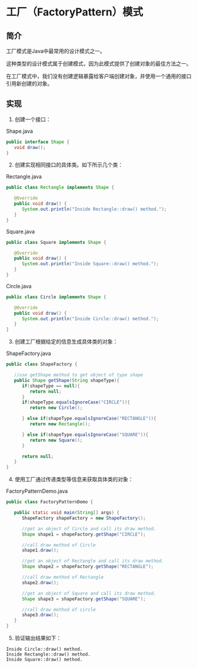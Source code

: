 # 工厂（FactoryPattern）模式

## 简介

工厂模式是Java中最常用的设计模式之一。 

这种类型的设计模式属于创建模式，因为此模式提供了创建对象的最佳方法之一。 

在工厂模式中，我们没有创建逻辑暴露给客户端创建对象，并使用一个通用的接口引用新创建的对象。

## 实现

1. 创建一个接口：

Shape.java

```java
public interface Shape {
   void draw();
}
```

2. 创建实现相同接口的具体类。如下所示几个类：

Rectangle.java 

```java
public class Rectangle implements Shape {

   @Override
   public void draw() {
      System.out.println("Inside Rectangle::draw() method.");
   }
}
```

Square.java 

```java
public class Square implements Shape {

   @Override
   public void draw() {
      System.out.println("Inside Square::draw() method.");
   }
}
```

Circle.java

```java
public class Circle implements Shape {

   @Override
   public void draw() {
      System.out.println("Inside Circle::draw() method.");
   }
}
```

3. 创建工厂根据给定的信息生成具体类的对象：

ShapeFactory.java

```java
public class ShapeFactory {

   //use getShape method to get object of type shape 
   public Shape getShape(String shapeType){
      if(shapeType == null){
         return null;
      }        
      if(shapeType.equalsIgnoreCase("CIRCLE")){
         return new Circle();

      } else if(shapeType.equalsIgnoreCase("RECTANGLE")){
         return new Rectangle();

      } else if(shapeType.equalsIgnoreCase("SQUARE")){
         return new Square();
      }

      return null;
   }
}
```

4. 使用工厂通过传递类型等信息来获取具体类的对象：

FactoryPatternDemo.java 

```java
public class FactoryPatternDemo {

   public static void main(String[] args) {
      ShapeFactory shapeFactory = new ShapeFactory();

      //get an object of Circle and call its draw method.
      Shape shape1 = shapeFactory.getShape("CIRCLE");

      //call draw method of Circle
      shape1.draw();

      //get an object of Rectangle and call its draw method.
      Shape shape2 = shapeFactory.getShape("RECTANGLE");

      //call draw method of Rectangle
      shape2.draw();

      //get an object of Square and call its draw method.
      Shape shape3 = shapeFactory.getShape("SQUARE");

      //call draw method of circle
      shape3.draw();
   }
}
```

5. 验证输出结果如下：

```
Inside Circle::draw() method.
Inside Rectangle::draw() method.
Inside Square::draw() method.
```
